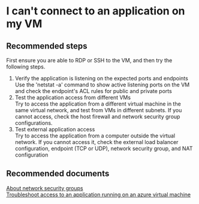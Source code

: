 <properties 
    pageTitle="I can't connect to an application on my VM"
    description="I can't connect to an application on my VM "
    service="microsoft.classiccompute"
    resource="virtualmachines"
    authors="kasparks"
    displayOrder="6"
    selfHelpType="resource"
    supportTopicIds="32411838"
    productPesIds="14749"
    resourceTags="windows, linux, WindowsSQL"
	cloudEnvironments="public"	 
 />

# I can't connect to an application on my VM

## **Recommended steps**
First ensure you are able to RDP or SSH to the VM, and then try the following steps.

1. Verify the application is listening on the expected ports and endpoints <br>
Use the 'netstat -a' command to show active listening ports on the VM and check the endpoint's ACL rules for public and private ports
2. Test the application access from different VMs <br>
Try to access the application from a different virtual machine in the same virtual network, and test from VMs in different subnets. If you cannot access, check the host firewall and network security group configurations.
3. Test external application access <br>
Try to access the application from a computer outside the virtual network. If you cannot access it, check the external load balancer configuration, endpoint (TCP or UDP), network security group, and NAT configuration

## **Recommended documents**
[About network security groups](https://azure.microsoft.com/documentation/articles/virtual-networks-nsg/) <br>
[Troubleshoot access to an application running on an azure virtual machine](https://azure.microsoft.com/documentation/articles/virtual-machines-troubleshoot-access-application/)